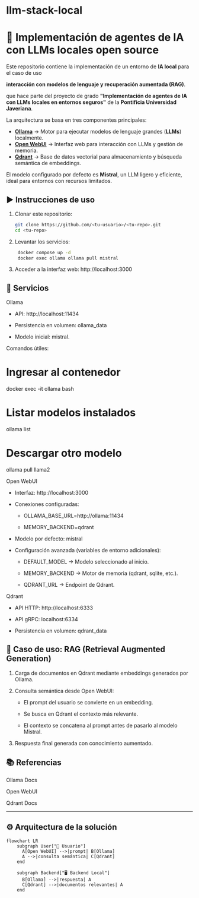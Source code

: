 # llm-stack-local

# 🧠 Implementación de agentes de IA con LLMs locales open source

Este repositorio contiene la implementación de un entorno de **IA local** para el caso de uso  

**interacción con modelos de lenguaje y recuperación aumentada (RAG)**.  

que hace parte del proyecto de grado **"Implementación de agentes de IA con LLMs locales en entornos seguros"** de la **Pontificia Universidad Javeriana**.

La arquitectura se basa en tres componentes principales:

- **[Ollama](https://ollama.ai/)** → Motor para ejecutar modelos de lenguaje grandes (**LLMs**) localmente.
- **[Open WebUI](https://github.com/open-webui/open-webui)** → Interfaz web para interacción con LLMs y gestión de memoria.
- **[Qdrant](https://qdrant.tech/)** → Base de datos vectorial para almacenamiento y búsqueda semántica de embeddings.

El modelo configurado por defecto es **Mistral**, un LLM ligero y eficiente, ideal para entornos con recursos limitados.

## ▶️ Instrucciones de uso

1. Clonar este repositorio:
   ```bash
   git clone https://github.com/<tu-usuario>/<tu-repo>.git
   cd <tu-repo>
2. Levantar los servicios:
   ```bash
    docker compose up -d
    docker exec ollama ollama pull mistral
3. Acceder a la interfaz web:
    http://localhost:3000

## 🔧 Servicios
Ollama

- API: http://localhost:11434

- Persistencia en volumen: ollama_data

- Modelo inicial: mistral.

Comandos útiles:

# Ingresar al contenedor
docker exec -it ollama bash

# Listar modelos instalados
ollama list

# Descargar otro modelo
ollama pull llama2

Open WebUI

- Interfaz: http://localhost:3000

- Conexiones configuradas:

    - OLLAMA_BASE_URL=http://ollama:11434

    - MEMORY_BACKEND=qdrant

- Modelo por defecto: mistral

- Configuración avanzada (variables de entorno adicionales):

    - DEFAULT_MODEL → Modelo seleccionado al inicio.

    - MEMORY_BACKEND → Motor de memoria (qdrant, sqlite, etc.).

    - QDRANT_URL → Endpoint de Qdrant.

Qdrant

- API HTTP: http://localhost:6333

- API gRPC: localhost:6334

- Persistencia en volumen: qdrant_data

## 🧪 Caso de uso: RAG (Retrieval Augmented Generation)

1. Carga de documentos en Qdrant mediante embeddings generados por Ollama.

2. Consulta semántica desde Open WebUI:

    - El prompt del usuario se convierte en un embedding.

    - Se busca en Qdrant el contexto más relevante.

    - El contexto se concatena al prompt antes de pasarlo al modelo Mistral.

3. Respuesta final generada con conocimiento aumentado.

## 📚  Referencias

Ollama Docs

Open WebUI

Qdrant Docs

---

## ⚙️ Arquitectura de la solución

```mermaid
flowchart LR
    subgraph User["👤 Usuario"]
      A[Open WebUI] -->|prompt| B[Ollama]
      A -->|consulta semántica| C[Qdrant]
    end

    subgraph Backend["🖥️ Backend Local"]
      B[Ollama] -->|respuesta| A
      C[Qdrant] -->|documentos relevantes| A
    end
